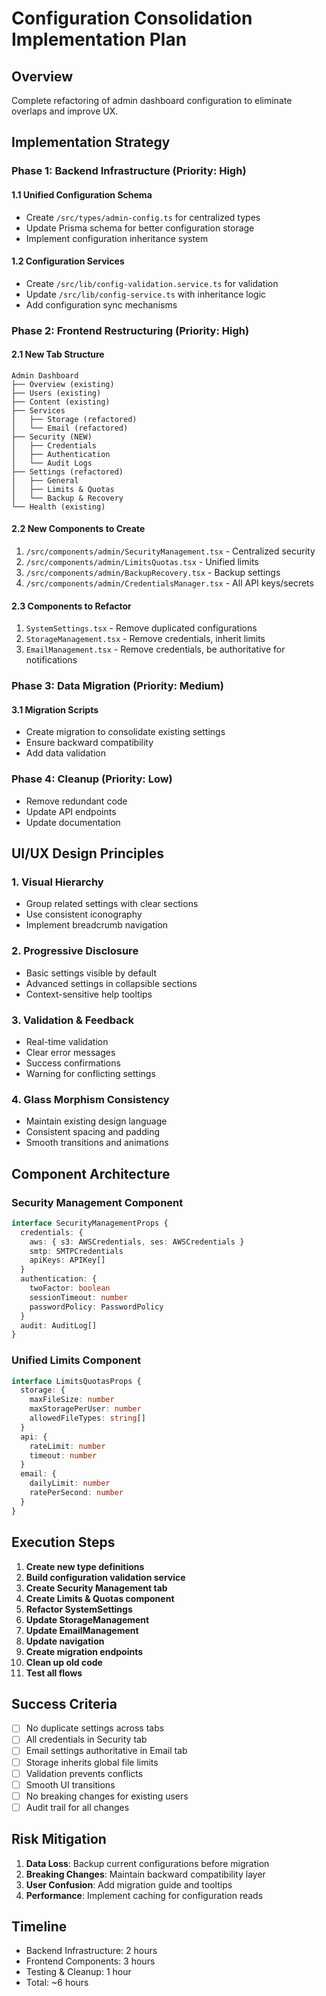 # Configuration Consolidation Implementation Plan

## Overview
Complete refactoring of admin dashboard configuration to eliminate overlaps and improve UX.

## Implementation Strategy

### Phase 1: Backend Infrastructure (Priority: High)

#### 1.1 Unified Configuration Schema
- Create `/src/types/admin-config.ts` for centralized types
- Update Prisma schema for better configuration storage
- Implement configuration inheritance system

#### 1.2 Configuration Services
- Create `/src/lib/config-validation.service.ts` for validation
- Update `/src/lib/config-service.ts` with inheritance logic
- Add configuration sync mechanisms

### Phase 2: Frontend Restructuring (Priority: High)

#### 2.1 New Tab Structure
```
Admin Dashboard
├── Overview (existing)
├── Users (existing) 
├── Content (existing)
├── Services
│   ├── Storage (refactored)
│   └── Email (refactored)
├── Security (NEW)
│   ├── Credentials
│   ├── Authentication
│   └── Audit Logs
├── Settings (refactored)
│   ├── General
│   ├── Limits & Quotas
│   └── Backup & Recovery
└── Health (existing)
```

#### 2.2 New Components to Create
1. `/src/components/admin/SecurityManagement.tsx` - Centralized security
2. `/src/components/admin/LimitsQuotas.tsx` - Unified limits
3. `/src/components/admin/BackupRecovery.tsx` - Backup settings
4. `/src/components/admin/CredentialsManager.tsx` - All API keys/secrets

#### 2.3 Components to Refactor
1. `SystemSettings.tsx` - Remove duplicated configurations
2. `StorageManagement.tsx` - Remove credentials, inherit limits
3. `EmailManagement.tsx` - Remove credentials, be authoritative for notifications

### Phase 3: Data Migration (Priority: Medium)

#### 3.1 Migration Scripts
- Create migration to consolidate existing settings
- Ensure backward compatibility
- Add data validation

### Phase 4: Cleanup (Priority: Low)
- Remove redundant code
- Update API endpoints
- Update documentation

## UI/UX Design Principles

### 1. Visual Hierarchy
- Group related settings with clear sections
- Use consistent iconography
- Implement breadcrumb navigation

### 2. Progressive Disclosure
- Basic settings visible by default
- Advanced settings in collapsible sections
- Context-sensitive help tooltips

### 3. Validation & Feedback
- Real-time validation
- Clear error messages
- Success confirmations
- Warning for conflicting settings

### 4. Glass Morphism Consistency
- Maintain existing design language
- Consistent spacing and padding
- Smooth transitions and animations

## Component Architecture

### Security Management Component
```typescript
interface SecurityManagementProps {
  credentials: {
    aws: { s3: AWSCredentials, ses: AWSCredentials }
    smtp: SMTPCredentials
    apiKeys: APIKey[]
  }
  authentication: {
    twoFactor: boolean
    sessionTimeout: number
    passwordPolicy: PasswordPolicy
  }
  audit: AuditLog[]
}
```

### Unified Limits Component
```typescript
interface LimitsQuotasProps {
  storage: {
    maxFileSize: number
    maxStoragePerUser: number
    allowedFileTypes: string[]
  }
  api: {
    rateLimit: number
    timeout: number
  }
  email: {
    dailyLimit: number
    ratePerSecond: number
  }
}
```

## Execution Steps

1. **Create new type definitions**
2. **Build configuration validation service**
3. **Create Security Management tab**
4. **Create Limits & Quotas component**
5. **Refactor SystemSettings**
6. **Update StorageManagement**
7. **Update EmailManagement**
8. **Update navigation**
9. **Create migration endpoints**
10. **Clean up old code**
11. **Test all flows**

## Success Criteria

- [ ] No duplicate settings across tabs
- [ ] All credentials in Security tab
- [ ] Email settings authoritative in Email tab
- [ ] Storage inherits global file limits
- [ ] Validation prevents conflicts
- [ ] Smooth UI transitions
- [ ] No breaking changes for existing users
- [ ] Audit trail for all changes

## Risk Mitigation

1. **Data Loss**: Backup current configurations before migration
2. **Breaking Changes**: Maintain backward compatibility layer
3. **User Confusion**: Add migration guide and tooltips
4. **Performance**: Implement caching for configuration reads

## Timeline
- Backend Infrastructure: 2 hours
- Frontend Components: 3 hours
- Testing & Cleanup: 1 hour
- Total: ~6 hours